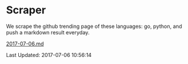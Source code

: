 # Scraper

We scrape the github trending page of these languages: go, python, and push a markdown result everyday.

[2017-07-06.md](https://github.com/borays/Scraper/blob/master/2017-07-06.md)

Last Updated: 2017-07-06 10:56:14